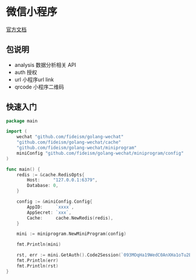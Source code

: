 # 微信小程序

[官方文档](https://developers.weixin.qq.com/miniprogram/dev/framework/)

## 包说明

- analysis 数据分析相关 API
- auth 授权
- url 小程序url link
- qrcode 小程序二维码

## 快速入门

```go
package main

import (
	wechat "github.com/fideism/golang-wechat"
	"github.com/fideism/golang-wechat/cache"
	"github.com/fideism/golang-wechat/miniprogram"
	miniConfig "github.com/fideism/golang-wechat/miniprogram/config"
)

func main() {
	redis := &cache.RedisOpts{
		Host:     "127.0.0.1:6379",
		Database: 0,
	}

	config := &miniConfig.Config{
		AppID:     `xxxx`,
		AppSecret: `xxx`,
		Cache:     cache.NewRedis(redis),
	}

	mini := miniprogram.NewMiniProgram(config)

	fmt.Println(mini)

	rst, err := mini.GetAuth().Code2Session(`093MOqHa19WedC0AnXHa1oTu2B4MOqHi`)
	fmt.Println(err)
	fmt.Println(rst)
}
```
